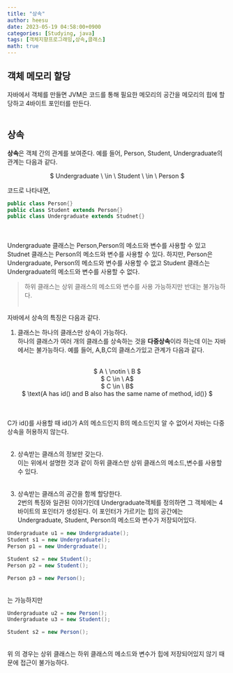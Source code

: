 ```yaml
---
title: "상속"
author: heesu
date: 2023-05-19 04:58:00+0900
categories: [Studying, java]
tags: [객체지향프로그래밍,상속,클래스]
math: true
---
```

## 객체 메모리 할당<br>
자바에서 객체를 만들면 JVM은 코드를 통해 필요한 메모리의 공간을 메모리의 힙에 할당하고 4바이트 포인터를 만든다.<br><br>

## 상속<br>
**상속**은 객체 간의 관계를 보여준다. 예를 들어, Person, Student, Undergraduate의 관계는 다음과 같다.<br>
<center>

$ Undergraduate \ \in \ Student \ \in \ Person $

</center>

코드로 나타내면,<br>

```java
public class Person{}
public class Student extends Person{}
public class Undergraduate extends Studnet{}
```
<br><br>
Undergraduate 클래스는 Person,Person의 메소드와 변수를 사용할 수 있고 Studnet 클래스는 Person의 메소드와 변수를 사용할 수 있다. 하지만, Person은 Undergraduate, Person의 메소드와 변수를 사용할 수 없고 Student 클래스는 Undergraduate의 메소드와 변수를 사용할 수 없다.<br> 
>하위 클래스는 상위 클래스의 메소드와 변수를 사용 가능하지만 반대는 불가능하다.<br><br>

자바에서 상속의 특징은 다음과 같다.<br>
1. 클래스는 하나의 클래스만 상속이 가능하다.<br>
하나의 클래스가 여러 개의 클래스를 상속하는 것을 **다중상속**이라 하는데 이는 자바에서는 불가능하다. 예를 들어, A,B,C의 클래스가있고 관계가 다음과 같다.<br><br>

<center>
$ A \ \notin \ B $<br>
$ C \in \  A$<br>
$ C \in \ B$<br>
$ \text{A has id() and B also has the same name of method, id()} $
</center>

<br><br>
C가 id()를 사용할 때 id()가 A의 메소드인지 B의 메소드인지 알 수 없어서 자바는 다중상속을 허용하지 않는다.<br><br>

2. 상속받는 클래스의 정보만 갖는다.<br>
이는 위에서 설명한 것과 같이 하위 클래스만 상위 클래스의 메소드,변수를 사용할 수 있다.<br><br>

3. 상속받는 클래스의 공간을 함께 할당한다.<br>
2번의 특징와 일관된 이야기인데 Undergraduate객체를 정의하면 그 객체에는 4바이트의 포인터가 생성된다. 이 포인터가 가르키는 힙의 공간에는 Undergraduate, Student, Person의 메소드와 변수가 저장되어있다.<br>

```java
Undergraduate u1 = new Undergraduate();
Student s1 = new Undergraduate();
Person p1 = new Undergraduate();

Student s2 = new Student();
Person p2 = new Student();

Person p3 = new Person();
```

<br>
는 가능하지만
<br>

```java
Undergraduate u2 = new Person();
Undergraduate u3 = new Student();

Student s2 = new Person();
```
<br>
위 의 경우는 상위 클래스는 하위 클래스의 메소드와 변수가 힙에 저장되어있지 않기 때문에 접근이 불가능하다.<br><br>